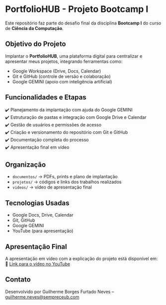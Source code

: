# PortfolioHUB - Projeto Bootcamp I

Este repositório faz parte do desafio final da disciplina **Bootcamp I** do curso de **Ciência da Computação**.

##  Objetivo do Projeto

Implantar o **PortfolioHUB**, uma plataforma digital para centralizar e apresentar meus projetos, integrando ferramentas como:

- Google Workspace (Drive, Docs, Calendar)
- Git e GitHub (controle de versão e colaboração)
- Google GEMINI (apoio com inteligência artificial)

##  Funcionalidades e Etapas

✔️ Planejamento da implantação com ajuda do Google GEMINI  
✔️ Estruturação de pastas e integração com Google Drive e Calendar  
✔️ Gestão de usuários e permissões de acesso  
✔️ Criação e versionamento do repositório com Git e GitHub  
✔️ Documentação completa do processo  
✔️ Apresentação final em vídeo

##  Organização

- `documentos/` → PDFs, prints e plano de implantação  
- `projetos/` → códigos e links dos trabalhos realizados  
- `videos/` → vídeo de apresentação final

##  Tecnologias Usadas

- Google Docs, Drive, Calendar  
- Git, GitHub  
- Google GEMINI  
- YouTube (para apresentação)

##  Apresentação Final

A apresentação em vídeo com a explicação do projeto está disponível em:  
🔗 [Link para o vídeo no YouTube](https://www.youtube.com/seuvideoaqui)

##  Contato

Desenvolvido por Guilherme Borges Furtado Neves – guilherme.neves@sempreceub.com


